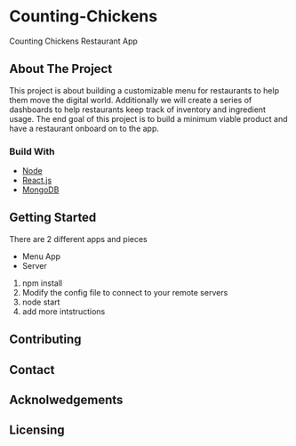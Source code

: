# Counting-Chickens
Counting Chickens Restaurant App

## About The Project
This project is about building a customizable menu for restaurants to help them move the digital world. Additionally we will create a series of dashboards to help restaurants keep track of inventory and ingredient usage. The end goal of this project is to build a minimum viable product and have a restaurant onboard on to the app.

### Build With
* [Node](https://node.js/)
* [React.js](https://reactjs.org/)
* [MongoDB](https://docs.mongodb.com/)

## Getting Started
There are 2 different apps and pieces
* Menu App
* Server
1. npm install
2. Modify the config file to connect to your remote servers
3. node start
4. add more intstructions

## Contributing

## Contact

## Acknolwedgements

## Licensing

